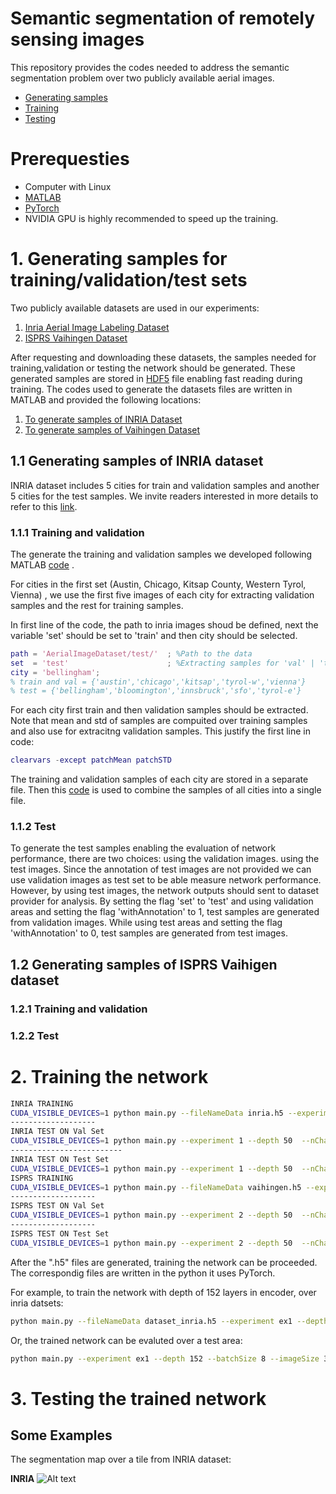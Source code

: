 # Semantic segmentation of remotely sensing images
This repository provides the codes needed to address the semantic segmentation problem over two publicly available aerial images.


- [Generating samples](#1-generating-samples-for-training/validation/test-sets)
- [Training](#2-training-the-network)
- [Testing](#3-testing-the-trained-network)

# Prerequesties
- Computer with Linux
- [MATLAB](https://www.mathworks.com/)
- [PyTorch](https://pytorch.org/)
- NVIDIA GPU is highly recommended to speed up the training.

# 1. Generating samples for training/validation/test sets
Two publicly available datasets are used in our experiments:

1. [Inria Aerial Image Labeling Dataset](https://project.inria.fr/aerialimagelabeling/)
2. [ISPRS Vaihingen Dataset](http://www2.isprs.org/commissions/comm3/wg4/2d-sem-label-vaihingen.html)

After requesting and downloading these datasets, the samples needed for training,validation or testing the network should be generated. These generated samples are stored in [HDF5](https://en.wikipedia.org/wiki/Hierarchical_Data_Format) file enabling fast reading during training.
The codes used to generate the datasets files are written in MATLAB and provided the following locations:
1. [To generate samples of INRIA Dataset](https://github.com/sinaghassemi/semanticSegmentation/blob/master/generatingSmples/GeneratingDataset_INRIA.m)
2. [To generate samples of Vaihingen Dataset](https://github.com/sinaghassemi/semanticSegmentation/blob/master/generatingSmples/GeneratingDataset_ISPRS.m)

## 1.1 Generating samples of INRIA dataset
INRIA dataset includes 5 cities for train and validation samples and another 5 cities for the test samples.
We invite readers interested in more details to refer to this [link](https://project.inria.fr/aerialimagelabeling/contest/).



### 1.1.1 Training and validation
The generate the training and validation samples we developed following MATLAB [code](https://github.com/sinaghassemi/semanticSegmentation/blob/master/generatingSmples/GeneratingDataset_INRIA.m) .

For cities in the first set (Austin, Chicago, Kitsap County, Western Tyrol, Vienna) , we use the first five images of each city for extracting validation samples and the rest for training samples.

In first line of the code, the path to inria images shoud be defined, next the variable 'set' should be set to 'train' and then city should be selected. 

```matlab
path = 'AerialImageDataset/test/'  ; %Path to the data 
set  = 'test'                      ; %Extracting samples for 'val' | 'train' | 'test' set 
city = 'bellingham';                                           
% train and val = {'austin','chicago','kitsap','tyrol-w','vienna'}
% test = {'bellingham','bloomington','innsbruck','sfo','tyrol-e'}
```
For each city first train and then validation samples should be extracted.
Note that mean and std of samples are compuited over training samples and also use for extracitng validation samples.
This justify the first line in code:
```matlab
clearvars -except patchMean patchSTD
```
The training and validation samples of each city are stored in a separate file.
Then this [code](https://github.com/sinaghassemi/semanticSegmentation/blob/master/generatingSmples/combiningCitiesToADataset_inria.m)  is used to combine the samples of all cities into a single file.

### 1.1.2 Test

To generate the test samples enabling the evaluation of network performance, there are two choices: using the validation images. using the test images.
Since the annotation of test images are not provided we can use validation images as test set to be able measure network performance. However, by using test images, the network outputs should sent to dataset provider for analysis.
By setting the flag 'set' to 'test' and using validation areas and setting the flag 'withAnnotation' to 1, test samples are generated from validation images.
While using test areas and setting the flag 'withAnnotation' to 0, test samples are generated from test images.

## 1.2 Generating samples of ISPRS Vaihigen dataset

### 1.2.1 Training and validation


### 1.2.2 Test


# 2. Training the network
```bash
INRIA TRAINING
CUDA_VISIBLE_DEVICES=1 python main.py --fileNameData inria.h5 --experiment 1 --depth 50 --imageSize 360 --patchSize 256 --nChannelsIn 3 --nChannelsOut 2 --dataset inria
-------------------
INRIA TEST ON Val Set
CUDA_VISIBLE_DEVICES=1 python main.py --experiment 1 --depth 50  --nChannelsIn 3 --nChannelsOut 2 --dataset inria --testModule ex1_bestNet_valF1.pt --set val  --batchSize 4
-------------------------
INRIA TEST ON Test Set
CUDA_VISIBLE_DEVICES=1 python main.py --experiment 1 --depth 50  --nChannelsIn 3 --nChannelsOut 2 --dataset inria --testModule ex1_bestNet_valF1.pt --set test --batchSize 4
ISPRS TRAINING
CUDA_VISIBLE_DEVICES=1 python main.py --fileNameData vaihingen.h5 --experiment 2 --depth 50 --imageSize 364 --patchSize 256 --nChannelsIn 4 --nChannelsOut 6 --dataset isprs
-------------------
ISPRS TEST ON Val Set
CUDA_VISIBLE_DEVICES=1 python main.py --experiment 2 --depth 50  --nChannelsIn 4 --nChannelsOut 6 --dataset isprs --testModule ex2_bestNet_valF1.pt --set val --batchSize 4
-------------------
ISPRS TEST ON Test Set
CUDA_VISIBLE_DEVICES=1 python main.py --experiment 2 --depth 50  --nChannelsIn 4 --nChannelsOut 6 --dataset isprs --testModule ex2_bestNet_valF1.pt --set test  --batchSize 4

```



After the ".h5" files are generated, training the network can be proceeded. The correspondig files are written in the python it uses PyTorch.

For example, to train the network with depth of 152 layers in encoder, over inria datsets:

```bash
python main.py --fileNameData dataset_inria.h5 --experiment ex1 --depth 152 --batchSize 16 --imageSize 360 --patchSize 256 --nChannelsIn 3 --nChannelsOut 2 --dataset inria  
```
Or, the trained network can be evaluted over a test area:
```bash
python main.py --experiment ex1 --depth 152 --batchSize 8 --imageSize 360 --patchSize 256 --nChannelsIn 3 --nChannelsOut 2 --dataset inria --testModule nets/trainedNetwork.pt --set test
```


# 3. Testing the trained network


## Some Examples

The segmentation map over a tile from INRIA dataset:

**INRIA**
![Alt text](images/prediction_allClasses_isprs_vaihingen11.tif)





